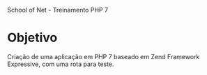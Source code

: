 
School of Net - Treinamento PHP 7

# Objetivo

Criação de uma aplicação em PHP 7 baseado em Zend Framework Expressive, com uma rota para teste.
